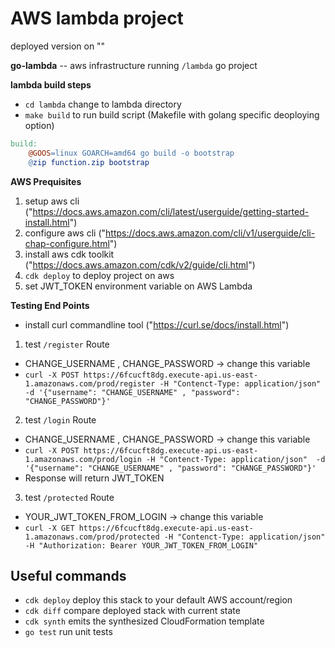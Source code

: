 # AWS lambda project

deployed version on ""

**go-lambda**
-- aws infrastructure running `/lambda` go project

**lambda build steps**

- `cd lambda` change to lambda directory
- `make build` to run build script (Makefile with golang specific deoploying option)

```Makefile
build:
	@GOOS=linux GOARCH=amd64 go build -o bootstrap
	@zip function.zip bootstrap
```

**AWS Prequisites**

1. setup aws cli ("https://docs.aws.amazon.com/cli/latest/userguide/getting-started-install.html")
2. configure aws cli ("https://docs.aws.amazon.com/cli/v1/userguide/cli-chap-configure.html")
3. install aws cdk toolkit ("https://docs.aws.amazon.com/cdk/v2/guide/cli.html")
4. `cdk deploy` to deploy project on aws
5. set JWT_TOKEN environment variable on AWS Lambda

**Testing End Points**

- install curl commandline tool ("https://curl.se/docs/install.html")

1. test `/register` Route 

- CHANGE_USERNAME , CHANGE_PASSWORD  -> change this variable
- `curl -X POST https://6fcucft8dg.execute-api.us-east-1.amazonaws.com/prod/register -H "Contenct-Type: application/json"  -d '{"username": "CHANGE_USERNAME" , "password": "CHANGE_PASSWORD"}' `

2. test `/login` Route

- CHANGE_USERNAME , CHANGE_PASSWORD  -> change this variable
- `curl -X POST https://6fcucft8dg.execute-api.us-east-1.amazonaws.com/prod/login -H "Contenct-Type: application/json"  -d '{"username": "CHANGE_USERNAME" , "password": "CHANGE_PASSWORD"}' `
- Response will return JWT_TOKEN

3. test `/protected` Route

- YOUR_JWT_TOKEN_FROM_LOGIN -> change this variable
- `curl -X GET https://6fcucft8dg.execute-api.us-east-1.amazonaws.com/prod/protected -H "Contenct-Type: application/json" -H "Authorization: Bearer YOUR_JWT_TOKEN_FROM_LOGIN"`

## Useful commands

- `cdk deploy` deploy this stack to your default AWS account/region
- `cdk diff` compare deployed stack with current state
- `cdk synth` emits the synthesized CloudFormation template
- `go test` run unit tests
